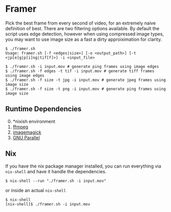 # Framer

Pick the best frame from every second of video, for an extremely naive definition of best. There are two filtering options available. By default the script uses edge detection, however when using compressed image types, you may want to use image size as a fast a dirty approiximation for clarity.

```
$ ./framer.sh
Usage: framer.sh [-f <edges|size>] [-o <output_path>] [-t <jp[e]g|p[i]ng|tif[f]>] -i <input_file>

$ ./framer.sh -i input.mov # generate ping frames using image edges
$ ./framer.sh -f edges -t tif -i input.mov # generate tiff frames using image edges
$ ./framer.sh -f size -t jpg -i input.mov # generate jpeg frames using image size
$ ./framer.sh -f size -t png -i input.mov # generate ping frames using image size
```

## Runtime Dependencies
0. *nixish environment
1. [ffmpeg](https://ffmpeg.org)
2. [imagemagick](https://www.imagemagick.org)
3. [GNU Parallel](https://www.gnu.org/software/parallel/)

## Nix

If you have the nix package manager installed, you can run everything via `nix-shell` and have it handle the dependencies.

```
$ nix-shell --run "./framer.sh -i input.mov"
```
or inside an actual `nix-shell`
```
$ nix-shell
[nix-shell]$ ./framer.sh -i input.mov
```
